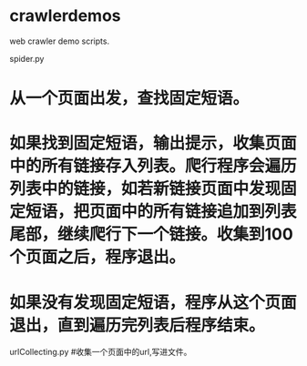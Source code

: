 # crawlerdemos
web crawler demo scripts.

spider.py
# 从一个页面出发，查找固定短语。
# 如果找到固定短语，输出提示，收集页面中的所有链接存入列表。爬行程序会遍历列表中的链接，如若新链接页面中发现固定短语，把页面中的所有链接追加到列表尾部，继续爬行下一个链接。收集到100个页面之后，程序退出。
# 如果没有发现固定短语，程序从这个页面退出，直到遍历完列表后程序结束。

urlCollecting.py
#收集一个页面中的url,写进文件。